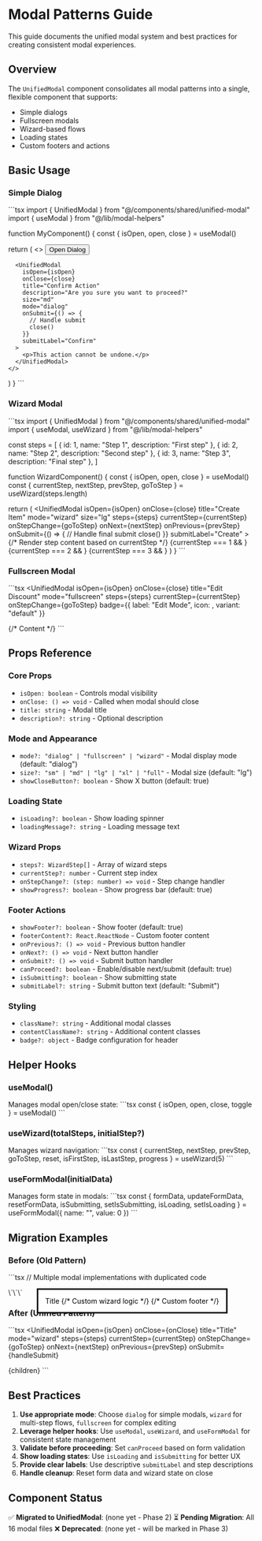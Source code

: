 # Modal Patterns Guide

This guide documents the unified modal system and best practices for creating consistent modal experiences.

## Overview

The `UnifiedModal` component consolidates all modal patterns into a single, flexible component that supports:
- Simple dialogs
- Fullscreen modals
- Wizard-based flows
- Loading states
- Custom footers and actions

## Basic Usage

### Simple Dialog

\`\`\`tsx
import { UnifiedModal } from "@/components/shared/unified-modal"
import { useModal } from "@/lib/modal-helpers"

function MyComponent() {
  const { isOpen, open, close } = useModal()

  return (
    <>
      <Button onClick={open}>Open Dialog</Button>
      
      <UnifiedModal
        isOpen={isOpen}
        onClose={close}
        title="Confirm Action"
        description="Are you sure you want to proceed?"
        size="md"
        mode="dialog"
        onSubmit={() => {
          // Handle submit
          close()
        }}
        submitLabel="Confirm"
      >
        <p>This action cannot be undone.</p>
      </UnifiedModal>
    </>
  )
}
\`\`\`

### Wizard Modal

\`\`\`tsx
import { UnifiedModal } from "@/components/shared/unified-modal"
import { useModal, useWizard } from "@/lib/modal-helpers"

const steps = [
  { id: 1, name: "Step 1", description: "First step" },
  { id: 2, name: "Step 2", description: "Second step" },
  { id: 3, name: "Step 3", description: "Final step" },
]

function WizardComponent() {
  const { isOpen, open, close } = useModal()
  const { currentStep, nextStep, prevStep, goToStep } = useWizard(steps.length)

  return (
    <UnifiedModal
      isOpen={isOpen}
      onClose={close}
      title="Create Item"
      mode="wizard"
      size="lg"
      steps={steps}
      currentStep={currentStep}
      onStepChange={goToStep}
      onNext={nextStep}
      onPrevious={prevStep}
      onSubmit={() => {
        // Handle final submit
        close()
      }}
      submitLabel="Create"
    >
      {/* Render step content based on currentStep */}
      {currentStep === 1 && <Step1Content />}
      {currentStep === 2 && <Step2Content />}
      {currentStep === 3 && <Step3Content />}
    </UnifiedModal>
  )
}
\`\`\`

### Fullscreen Modal

\`\`\`tsx
<UnifiedModal
  isOpen={isOpen}
  onClose={close}
  title="Edit Discount"
  mode="fullscreen"
  steps={steps}
  currentStep={currentStep}
  onStepChange={goToStep}
  badge={{
    label: "Edit Mode",
    icon: <Edit className="h-4 w-4" />,
    variant: "default"
  }}
>
  {/* Content */}
</UnifiedModal>
\`\`\`

## Props Reference

### Core Props
- `isOpen: boolean` - Controls modal visibility
- `onClose: () => void` - Called when modal should close
- `title: string` - Modal title
- `description?: string` - Optional description

### Mode and Appearance
- `mode?: "dialog" | "fullscreen" | "wizard"` - Modal display mode (default: "dialog")
- `size?: "sm" | "md" | "lg" | "xl" | "full"` - Modal size (default: "lg")
- `showCloseButton?: boolean` - Show X button (default: true)

### Loading State
- `isLoading?: boolean` - Show loading spinner
- `loadingMessage?: string` - Loading message text

### Wizard Props
- `steps?: WizardStep[]` - Array of wizard steps
- `currentStep?: number` - Current step index
- `onStepChange?: (step: number) => void` - Step change handler
- `showProgress?: boolean` - Show progress bar (default: true)

### Footer Actions
- `showFooter?: boolean` - Show footer (default: true)
- `footerContent?: React.ReactNode` - Custom footer content
- `onPrevious?: () => void` - Previous button handler
- `onNext?: () => void` - Next button handler
- `onSubmit?: () => void` - Submit button handler
- `canProceed?: boolean` - Enable/disable next/submit (default: true)
- `isSubmitting?: boolean` - Show submitting state
- `submitLabel?: string` - Submit button text (default: "Submit")

### Styling
- `className?: string` - Additional modal classes
- `contentClassName?: string` - Additional content classes
- `badge?: object` - Badge configuration for header

## Helper Hooks

### useModal()
Manages modal open/close state:
\`\`\`tsx
const { isOpen, open, close, toggle } = useModal()
\`\`\`

### useWizard(totalSteps, initialStep?)
Manages wizard navigation:
\`\`\`tsx
const {
  currentStep,
  nextStep,
  prevStep,
  goToStep,
  reset,
  isFirstStep,
  isLastStep,
  progress
} = useWizard(5)
\`\`\`

### useFormModal(initialData)
Manages form state in modals:
\`\`\`tsx
const {
  formData,
  updateFormData,
  resetFormData,
  isSubmitting,
  setIsSubmitting,
  isLoading,
  setIsLoading
} = useFormModal({ name: "", value: 0 })
\`\`\`

## Migration Examples

### Before (Old Pattern)
\`\`\`tsx
// Multiple modal implementations with duplicated code
<Dialog open={isOpen} onOpenChange={onClose}>
  <DialogContent>
    <DialogHeader>
      <DialogTitle>Title</DialogTitle>
    </DialogHeader>
    {/* Custom wizard logic */}
    {/* Custom footer */}
  </DialogContent>
</Dialog>
\`\`\`

### After (Unified Pattern)
\`\`\`tsx
<UnifiedModal
  isOpen={isOpen}
  onClose={onClose}
  title="Title"
  mode="wizard"
  steps={steps}
  currentStep={currentStep}
  onStepChange={goToStep}
  onNext={nextStep}
  onPrevious={prevStep}
  onSubmit={handleSubmit}
>
  {children}
</UnifiedModal>
\`\`\`

## Best Practices

1. **Use appropriate mode**: Choose `dialog` for simple modals, `wizard` for multi-step flows, `fullscreen` for complex editing
2. **Leverage helper hooks**: Use `useModal`, `useWizard`, and `useFormModal` for consistent state management
3. **Validate before proceeding**: Set `canProceed` based on form validation
4. **Show loading states**: Use `isLoading` and `isSubmitting` for better UX
5. **Provide clear labels**: Use descriptive `submitLabel` and step descriptions
6. **Handle cleanup**: Reset form data and wizard state on close

## Component Status

✅ **Migrated to UnifiedModal**: (none yet - Phase 2)
⏳ **Pending Migration**: All 16 modal files
❌ **Deprecated**: (none yet - will be marked in Phase 3)
